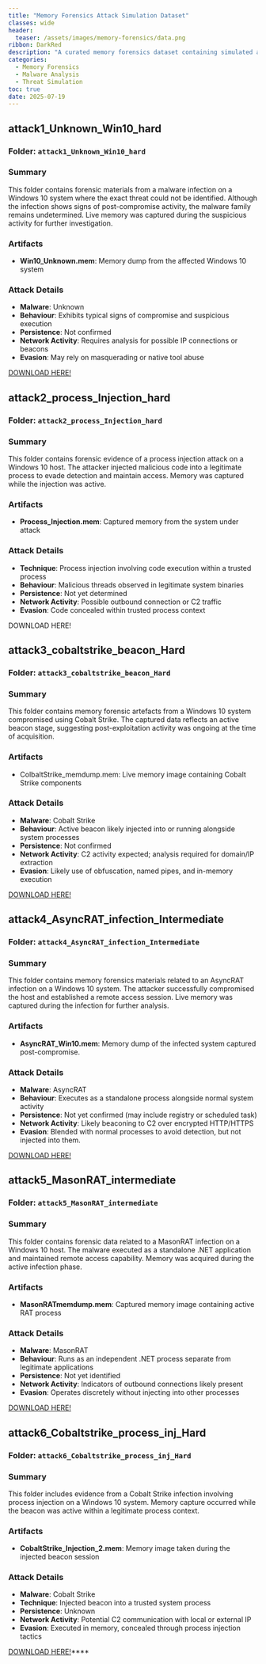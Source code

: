 ```yaml
---
title: "Memory Forensics Attack Simulation Dataset"
classes: wide
header:
  teaser: /assets/images/memory-forensics/data.png
ribbon: DarkRed
description: "A curated memory forensics dataset containing simulated attacks involving process injection, credential dumping, and malware such as Cobalt Strike, AsyncRAT, and MasonRAT. This resource supports research, detection engineering, and training in malware analysis and incident response."
categories:
  - Memory Forensics
  - Malware Analysis
  - Threat Simulation
toc: true
date: 2025-07-19
---
```



## attack1_Unknown_Win10_hard

### Folder: `attack1_Unknown_Win10_hard`

### Summary

This folder contains forensic materials from a malware infection on a Windows 10 system where the exact threat could not be identified. Although the infection shows signs of post-compromise activity, the malware family remains undetermined. Live memory was captured during the suspicious activity for further investigation.

### Artifacts

- **Win10_Unknown.mem**: Memory dump from the affected Windows 10 system

### Attack Details

- **Malware**: Unknown
- **Behaviour**: Exhibits typical signs of compromise and suspicious execution
- **Persistence**: Not confirmed
- **Network Activity**: Requires analysis for possible IP connections or beacons
- **Evasion**: May rely on masquerading or native tool abuse

[DOWNLOAD HERE!](https://drive.google.com/file/d/1RywhSgqoDdDjpXSvrg8d7-Lq90iAuutz/view?usp=sharing)

## attack2_process_Injection_hard

### Folder: `attack2_process_Injection_hard`

### Summary

This folder contains forensic evidence of a process injection attack on a Windows 10 host. The attacker injected malicious code into a legitimate process to evade detection and maintain access. Memory was captured while the injection was active.

### Artifacts

- **Process_Injection.mem**: Captured memory from the system under attack

### Attack Details

- **Technique**: Process injection involving code execution within a trusted process
- **Behaviour**: Malicious threads observed in legitimate system binaries
- **Persistence**: Not yet determined
- **Network Activity**: Possible outbound connection or C2 traffic
- **Evasion**: Code concealed within trusted process context

DOWNLOAD HERE!

## attack3_cobaltstrike_beacon_Hard

### Folder: `attack3_cobaltstrike_beacon_Hard`

### Summary

This folder contains memory forensic artefacts from a Windows 10 system compromised using Cobalt Strike. The captured data reflects an active beacon stage, suggesting post-exploitation activity was ongoing at the time of acquisition.

### Artifacts

- ColbaltStrike_memdump.mem: Live memory image containing Cobalt Strike components

### Attack Details

- **Malware**: Cobalt Strike
- **Behaviour**: Active beacon likely injected into or running alongside system processes
- **Persistence**: Not confirmed
- **Network Activity**: C2 activity expected; analysis required for domain/IP extraction
- **Evasion**: Likely use of obfuscation, named pipes, and in-memory execution

[DOWNLOAD HERE!](https://drive.google.com/file/d/1bdMgyckWjUtzV5HuFqEjXcqEY10Ji3mG/view?usp=sharing)

## attack4_AsyncRAT_infection_Intermediate

### Folder: `attack4_AsyncRAT_infection_Intermediate`

### Summary

This folder contains memory forensics materials related to an AsyncRAT infection on a Windows 10 system. The attacker successfully compromised the host and established a remote access session. Live memory was captured during the infection for further analysis.

### Artifacts

- **AsyncRAT_Win10.mem**: Memory dump of the infected system captured post-compromise.

### Attack Details

- **Malware**: AsyncRAT
- **Behaviour**: Executes as a standalone process alongside normal system activity
- **Persistence**: Not yet confirmed (may include registry or scheduled task)
- **Network Activity**: Likely beaconing to C2 over encrypted HTTP/HTTPS
- **Evasion**: Blended with normal processes to avoid detection, but not injected into them.

[DOWNLOAD HERE!](https://drive.google.com/file/d/11weo6uTh6toXoxzDwqXLJdLXkywtoeTt/view?usp=sharing)

## attack5_MasonRAT_intermediate

### Folder: `attack5_MasonRAT_intermediate`

### Summary

This folder contains forensic data related to a MasonRAT infection on a Windows 10 host. The malware executed as a standalone .NET application and maintained remote access capability. Memory was acquired during the active infection phase.

### Artifacts

- **MasonRATmemdump.mem**: Captured memory image containing active RAT process

### Attack Details

- **Malware**: MasonRAT
- **Behaviour**: Runs as an independent .NET process separate from legitimate applications
- **Persistence**: Not yet identified
- **Network Activity**: Indicators of outbound connections likely present
- **Evasion**: Operates discretely without injecting into other processes

[DOWNLOAD HERE!](https://drive.google.com/file/d/1k-ETi3MpB6bkXzzzz3NYP3c2iQVAW7oK/view?usp=sharing)

## attack6_Cobaltstrike_process_inj_Hard

### Folder: `attack6_Cobaltstrike_process_inj_Hard`

### Summary

This folder includes evidence from a Cobalt Strike infection involving process injection on a Windows 10 system. Memory capture occurred while the beacon was active within a legitimate process context.

### Artifacts

- **CobaltStrike_Injection_2.mem**: Memory image taken during the injected beacon session

### Attack Details

- **Malware**: Cobalt Strike
- **Technique**: Injected beacon into a trusted system process
- **Persistence**: Unknown
- **Network Activity**: Potential C2 communication with local or external IP
- **Evasion**: Executed in memory, concealed through process injection tactics

[DOWNLOAD HERE!](https://drive.google.com/file/d/105g0-zDoD8vlAHoNFzd27UHk2Knj9nrj/view?usp=sharing)****

